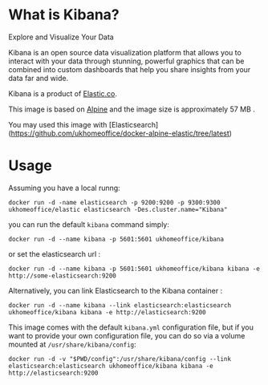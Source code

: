 # What is Kibana?

Explore and Visualize Your Data

Kibana is an open source data visualization platform that allows you to interact with your data through stunning, powerful graphics that can be combined into custom dashboards that help you share insights from your data far and wide.

Kibana is a product of [Elastic.co](https://www.elastic.co/products/kibana).

This image is based on [Alpine](https://github.com/ukhomeoffice/docker-alpine/tree/latest) and the image size is approximately 57 MB .

You may used this image with [Elasticsearch] (https://github.com/ukhomeoffice/docker-alpine-elastic/tree/latest)

# Usage

Assuming you have a local runng:

```
docker run -d -name elasticsearch -p 9200:9200 -p 9300:9300 ukhomeoffice/elastic elasticsearch -Des.cluster.name="Kibana"
```

you can run the default `kibana` command simply:

```
docker run -d --name kibana -p 5601:5601 ukhomeoffice/kibana
```

or set the elasticsearch url :  


```
docker run -d --name kibana -p 5601:5601 ukhomeoffice/kibana kibana -e http://some-elasticsearch:9200
```

Alternatively, you can link Elasticsearch to the Kibana container :

```
docker run -d --name kibana --link elasticsearch:elasticsearch ukhomeoffice/kibana kibana -e http://elasticsearch:9200
```

This image comes with the default `kibana.yml` configuration file, but if you want to provide your own configuration file, you can do so via a volume mounted at `/usr/share/kibana/config`:

```
docker run -d -v "$PWD/config":/usr/share/kibana/config --link elasticsearch:elasticsearch ukhomeoffice/kibana kibana -e http://elasticsearch:9200
```

